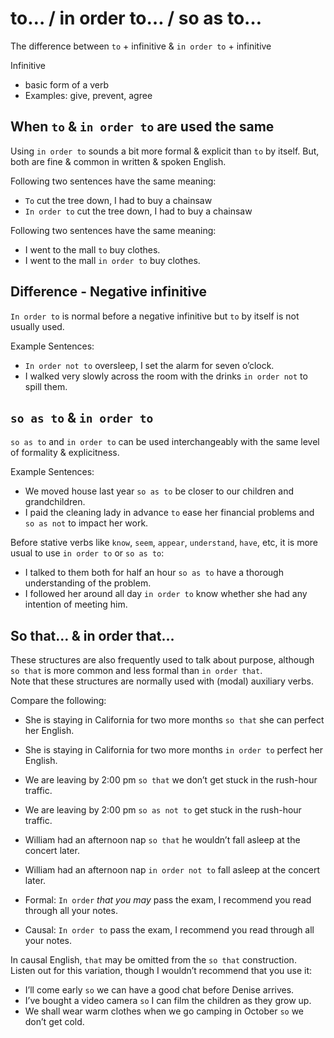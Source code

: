 # to… / in order to… / so as to…

The difference between `to` + infinitive & `in order to` + infinitive

Infinitive
* basic form of a verb
* Examples: give, prevent, agree


## When `to` & `in order to` are used the same

Using `in order to` sounds a bit more formal & explicit than `to` by itself. But, both are fine & common in written & spoken English.

Following two sentences have the same meaning:
* `To` cut the tree down, I had to buy a chainsaw
* `In order to` cut the tree down, I had to buy a chainsaw

Following two sentences have the same meaning:
* I went to the mall `to` buy clothes.
* I went to the mall `in order to` buy clothes.


## Difference - Negative infinitive

`In order to` is normal before a negative infinitive but `to` by itself is not usually used.

Example Sentences:
* `In order not to` oversleep, I set the alarm for seven o’clock.
* I walked very slowly across the room with the drinks `in order not` to spill them.


## `so as to` & `in order to`

`so as to` and `in order to` can be used interchangeably with the same level of formality & explicitness.

Example Sentences:
* We moved house last year `so as to` be closer to our children and grandchildren.
* I paid the cleaning lady in advance `to` ease her financial problems and `so as not` to impact her work.

Before stative verbs like `know`, `seem`, `appear`, `understand`, `have`, etc, it is more usual to use `in order to` or `so as to`:
* I talked to them both for half an hour `so as to` have a thorough understanding of the problem.
* I followed her around all day `in order to` know whether she had any intention of meeting him.


## So that… & in order that…

These structures are also frequently used to talk about purpose, although `so that` is more common and less formal than `in order that`.  
Note that these structures are normally used with (modal) auxiliary verbs.

Compare the following:
* She is staying in California for two more months `so that` she can perfect her English.
* She is staying in California for two more months `in order to` perfect her English.

* We are leaving by 2:00 pm `so that` we don’t get stuck in the rush-hour traffic.
* We are leaving by 2:00 pm `so as not to` get stuck in the rush-hour traffic.

* William had an afternoon nap `so that` he wouldn’t fall asleep at the concert later.
* William had an afternoon nap `in order not to` fall asleep at the concert later.

* Formal: `In order` *that you may* pass the exam, I recommend you read through all your notes.
* Causal: `In order to` pass the exam, I recommend you read through all your notes.

In causal English, `that` may be omitted from the `so that` construction.  
Listen out for this variation, though I wouldn’t recommend that you use it:
* I’ll come early `so` we can have a good chat before Denise arrives.
* I’ve bought a video camera `so` I can film the children as they grow up.
* We shall wear warm clothes when we go camping in October `so` we don’t get cold.
